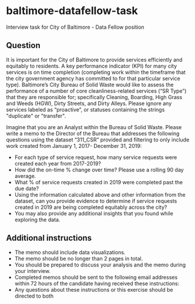 # baltimore-datafellow-task
Interview task for City of Baltimore - Data Fellow position


## Question
It is important for the City of Baltimore to provide services efficiently and equitably to residents. A key performance indicator (KPI) for many city services is on time completion (completing work within the timeframe that the city government agency has committed to for that particular service type). Baltimore’s City Bureau of Solid Waste would like to assess the performance of a number of core cleanliness-related  services (“SR Type”) that they are responsible for; specifically Cleaning, Boarding, High Grass and Weeds (HGW), Dirty Streets, and Dirty Alleys. Please ignore any services labeled as “proactive”, or statuses containing the strings "duplicate" or "transfer". 

Imagine that you are an Analyst within the Bureau of Solid Waste. Please write a memo to the Director of the Bureau that addresses the following questions using the dataset “311_CSR” provided and filtering to only include work created from January 1, 2017- December 31, 2019:
 - For each type of service request, how many service requests were created each year from 2017-2019?
 - How did the on-time % change over time? Please use a rolling 90 day average.
 - What % of service requests created in 2019 were completed past the due date? 
 - Using the information calculated above and other information from the dataset, can you provide evidence to determine if service requests created in 2019 are being completed equitably across the city? 
 - You may also provide any additional insights that you found while exploring the data.

## Additional instructions
 - The memo should include data visualizations.
 - The memo should be no longer than 2 pages in total.
 - You should be prepared to discuss your analysis and the memo during your interview.
 - Completed memos should be sent to the following email addresses within 72 hours of the candidate having received these instructions:
 - Any questions about these instructions or this exercise should be directed to both 
